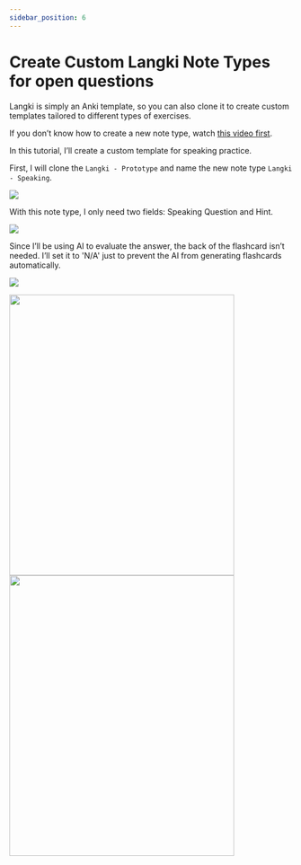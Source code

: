 ```yaml
---
sidebar_position: 6
---
```


# Create Custom Langki Note Types for open questions

Langki is simply an Anki template, so you can also clone it to create custom templates tailored to different types of exercises.

If you don’t know how to create a new note type, watch [this video first](https://www.youtube.com/watch?v=vIGF_EoGfHk).

In this tutorial, I’ll create a custom template for speaking practice.

First, I will clone the `Langki - Prototype` and name the new note type `Langki - Speaking`.

![](https://res.cloudinary.com/dqfb2pujj/image/upload/v1750096763/Langki/pqntkzcsdbsoi5nc9mvp.png)

With this note type, I only need two fields: Speaking Question and Hint.

![](https://res.cloudinary.com/dqfb2pujj/image/upload/v1750096868/Langki/ufmpfmryami5tn90ualk.png)

Since I’ll be using AI to evaluate the answer, the back of the flashcard isn’t needed. I’ll set it to 'N/A' just to prevent the AI from generating flashcards automatically.

![](https://res.cloudinary.com/dqfb2pujj/image/upload/v1750225825/Langki/s8trijcfnly3s54g9fz2.png)

<div style={{ display: 'flex', gap: '8px' }}>
  <img
    src="https://res.cloudinary.com/dqfb2pujj/image/upload/v1750097251/Langki/tk4mwshrkiaxmjz1otr7.png"
    width="400"
    height="500"
  />
  <img
    src="https://res.cloudinary.com/dqfb2pujj/image/upload/v1750097368/Langki/cwxtd7jy5axvglvymtta.png"
    width="400"
    height="500"
  />
</div>
